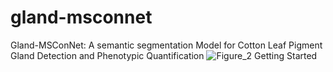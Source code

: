 # gland-msconnet
Gland-MSConNet: A semantic segmentation Model for Cotton Leaf Pigment Gland Detection and Phenotypic Quantification
![Figure_2](https://github.com/user-attachments/assets/3ffdbf2d-8929-4c83-8cbf-1a7746d952fa)
Getting Started
